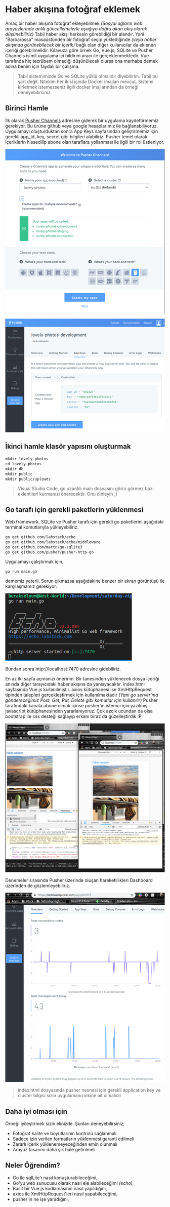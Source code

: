 # Haber akışına fotoğraf eklemek

Amaç bir haber akışına fotoğraf ekleyebilmek _(Sosyal ağların web arayüzlerinde anlık güncellemelerle aşağıya doğru akan akış olarak düşünebiliriz)_ Tabii haber akışı herkesin görebildiği bir alandır. Yani "Barbarossa" masaüstünden bir fotoğraf seçip yüklediğinde _(veya haber akışında görünebilecek bir içerik)_ bağlı olan diğer kullanıcılar da eklenen içeriği görebilmelidir. Kılavuza göre örnek Go, Vue.js, SQLite ve Pusher Channels isimli uygulama içi bildirim aracı ile gerçeklenmektedir. Vue tarafında hiç tecrübem olmadığı düşünülecek olursa ona merhaba demek adına benim için faydalı bir çalışma.

> Tabii sistemimizde Go ve SQLite yüklü olmalıdır diyebilirim. Tabii bu şart değil. Nitekim her ikisi içinde Docker imajları mevcut. Sistemi kirletmek istemezseniz ilgili docker imajlarından da örneği deneyebilirsiniz.

## Birinci Hamle

İlk olarak [Pusher Channels](https://pusher.com/) adresine giderek bir uygulama kaydettirmemiz gerekiyor. Bu ürüne github veya google hesaplarımız ile bağlanabiliyoruz. Uygulamayı oluşturduktan sonra App Keys sayfasından geliştirmemiz için gerekli app_id, key, secret gibi bilgileri alabiliriz. Pusher temel olarak içeriklerin hissedilip abone olan taraflara yollanması ile ilgili bir rol üstleniyor.

![credit_1](./assets/credit_1.png)

![credit_2](./assets/credit_2.png)

## İkinci hamle klasör yapısını oluşturmak

```
mkdir lovely-photos
cd lovely-photos
mkdir db
mkdir public
mkdir public/uploads
```

> Visual Studio Code, go uzantılı main dosyasını görür görmez bazı eklentileri kurmanızı önerecektir. Onu dinleyin ;)

## Go tarafı için gerekli paketlerin yüklenmesi

Web framework, SQLite ve Pusher tarafı için gerekli go paketlerini aşağıdaki terminal komutlarıyla yükleyebiliriz.

```
go get github.com/labstack/echo
go get github.com/labstack/echo/middleware
go get github.com/mattn/go-sqlite3
go get github.com/pusher/pusher-http-go
```

Uygulamayı çalıştırmak için, 

```
go run main.go
```

dememiz yeterli. Sorun çıkmazsa aşağıdakine benzer bir ekran görüntüsü ile karşılaşmamız gerekiyor.

![credit_3](./assets/credit_3.png)

Bundan sonra http://localhost:7470 adresine gidebiliriz. 

En az iki sayfa açmanızı öneririm. Bir tanesinden yüklenecek dosya içeriği anında diğer tarayıcıdaki haber akışına da yansıyacaktır. index.html sayfasında Vue.js kullanılmıştır. axios kütüphanesi ise XmlHttpRequest tipinden talepleri gerçekleştirmek için kullanılmaktadır _(Yani go server'ına göndereceğimiz Post, Get, Put, Delete gibi komutlar için kullanılır)_ Pusher tarafındaki kanala abone olmak içinse pusher'ın istemci için yazılmış javascript kütüphanesinden yararlanıyoruz. Çok azcık ucundan da olsa bootstrap ile css desteği sağlayıp erkanı biraz da güzelleştirdik :P

![credit_4](./assets/credit_4.png)

Denemeler sırasında Pusher üzerinde oluşan hareketlilikleri Dashboard üzerinden de gözlemleyebiliriz.

![credit_5](./assets/credit_5.png)

> index.html dosyasında pusher nesnesi için gerekli application key ve cluster bilgisi sizin uygulamanızınkine ait olmalıdır

## Daha iyi olması için

Örneği iyileştirmek sizin elinizde. Şunları deneyebilirsiniz;

- Fotoğraf kalite ve boyutlarının kontrolü sağlanmalı
- Sadece izin verilen formatların yüklenmesi garanti edilmeli
- Zararlı içerik yüklenemeyeceğinden emin olunmalı
- Arayüz tasarımı daha şık hale getirilmeli

## Neler Öğrendim?

- Go ile sqlLite'ı nasıl konuşturabileceğimi,
- Go'yu web sunucusu olarak nasıl ele alabileceğimi _(echo)_,
- Basit bir Vue.js kodlamasının nasıl yapıldığını,
- axios ile XmlHttpRequest'leri nasıl yapabileceğimi,
- pusher'ın ne işe yaradığını,